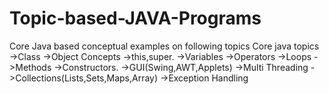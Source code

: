 # Topic-based-JAVA-Programs
Core Java based conceptual examples on following topics
Core java topics 
->Class 
->Object Concepts 
->this,super. 
->Variables 
->Operators 
->Loops 
->Methods 
->Constructors. 
->GUI(Swing,AWT,Applets) 
->Multi Threading 
->Collections(Lists,Sets,Maps,Array) 
->Exception Handling 

